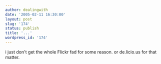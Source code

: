 ```yaml
---
author: dealingwith
date: '2005-02-11 16:30:00'
layout: post
slug: '174'
status: publish
title: '...'
wordpress_id: '174'
---
```


i just don't get the whole Flickr fad for some reason. or de.licio.us for that
matter.

